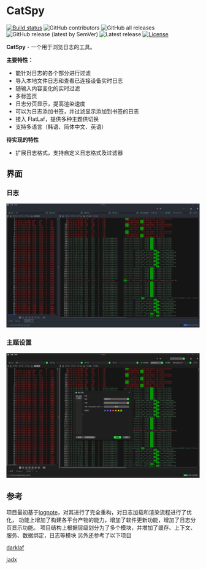 # CatSpy

[![Build status](https://github.com/Gegenbauer/CatSpy/workflows/Build/badge.svg)](https://github.com/Gegenbauer/CatSpy/actions?query=workflow%3ABuild)
![GitHub contributors](https://img.shields.io/github/contributors/Gegenbauer/CatSpy)
![GitHub all releases](https://img.shields.io/github/downloads/Gegenbauer/CatSpy/total)
![GitHub release (latest by SemVer)](https://img.shields.io/github/downloads/Gegenbauer/CatSpy/latest/total)
![Latest release](https://img.shields.io/github/release/Gegenbauer/CatSpy.svg)
[![License](http://img.shields.io/:license-apache-blue.svg)](http://www.apache.org/licenses/LICENSE-2.0.html)

**CatSpy** - 一个用于浏览日志的工具。

**主要特性：**
- 能针对日志的各个部分进行过滤
- 导入本地文件日志和查看已连接设备实时日志
- 随输入内容变化的实时过滤
- 多标签页
- 日志分页显示，提高渲染速度
- 可以为日志添加书签，并过滤显示添加到书签的日志
- 接入 FlatLaf，提供多种主题供切换
- 支持多语言（韩语、简体中文、英语）

**待实现的特性**
- 扩展日志格式，支持自定义日志格式及过滤器

## 界面
### 日志
![log_main_interface.png](pic%2Flog_main_interface.png)

### 主题设置
![theme_configuration.png](pic%2Ftheme_configuration.png)

## 参考
项目最初基于[lognote](https://github.com/cdcsgit/lognote)，对其进行了完全重构，对日志加载和渲染流程进行了优化，
功能上增加了构建各平台产物的能力，增加了软件更新功能，增加了日志分页显示功能。
项目结构上根据层级划分为了多个模块，并增加了缓存、上下文、服务、数据绑定，日志等模块
另外还参考了以下项目

[darklaf](https://github.com/weisJ/darklaf)

[jadx](https://github.com/skylot/jadx)